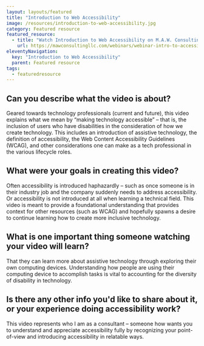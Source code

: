 ```yaml
---
layout: layouts/featured
title: "Introduction to Web Accessibility"
image: /resources/introduction-to-web-accessibility.jpg
category: Featured resource
featured_resource:
  - title: "Watch Introduction to Web Accessibility on M.A.W. Consulting, LLC's website"
    url: https://mawconsultingllc.com/webinars/webinar-intro-to-accessibility/
eleventyNavigation:
  key: "Introduction to Web Accessibility"
  parent: Featured resource
tags:
  - featuredresource
---
```


## Can you describe what the video is about?

Geared towards technology professionals (current and future), this video explains what we mean by “making technology accessible” – that is, the inclusion of users who have disabilities in the consideration of how we create technology. This includes an introduction of assistive technology, the definition of accessibility, the Web Content Accessibility Guidelines (<abbr>WCAG</abbr>), and other considerations one can make as a tech professional in the various lifecycle roles.

## What were your goals in creating this video?

Often accessibility is introduced haphazardly – such as once someone is in their industry job and the company suddenly needs to address accessibility. Or accessibility is not introduced at all when learning a technical field. This video is meant to provide a foundational understanding that provides context for other resources (such as <abbr>WCAG</abbr>) and hopefully spawns a desire to continue learning how to create more inclusive technology.

## What is one important thing someone watching your video will learn?

That they can learn more about assistive technology through exploring their own computing devices. Understanding how people are using their computing device to accomplish tasks is vital to accounting for the diversity of disability in technology.

## Is there any other info you'd like to share about it, or your experience doing accessibility work?

This video represents who I am as a consultant – someone how wants you to understand and appreciate accessibility fully by recognizing your point-of-view and introducing accessibility in relatable ways.

